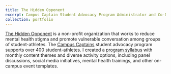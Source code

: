 ```yaml
---
title: The Hidden Opponent
excerpt: Campus Captain Student Advocacy Program Administrator and Co-Director
collection: portfolio
---
```


[The Hidden Opponent](https://www.thehiddenopponent.org/) is a non-profit organization that works to reduce mental health stigma and promote vulnerable conversation among groups of student-athletes. The [Campus Captains](https://www.thehiddenopponent.org/campus-captains) student advocacy program supports over 400 student-athletes. I created a [program syllabus](https://docs.google.com/document/d/1l4MGgCNVGvRksPUT2owO1bVfEXE_ARYjzxs3MEsB7CY/edit?usp=sharing) with monthly content themes and diverse activity options, including panel discussions, social media initiatives, mental health trainings, and other on-campus event templates. 
